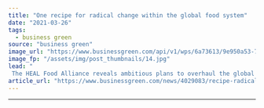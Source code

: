 ```yaml
---
title: "One recipe for radical change within the global food system"
date: "2021-03-26"
tags: 
  - business green
source: "business green"
image_url: "https://www.businessgreen.com/api/v1/wps/6a73613/9e950a53-7bb6-43d0-bf5a-e166992355de/2/uk-farming-iStock-1170096995-185x114.jpg"
image_fp: "/assets/img/post_thumbnails/14.jpg"
lead: "
 The HEAL Food Alliance reveals ambitious plans to overhaul the global food system ..."
article_url: "https://www.businessgreen.com/news/4029083/recipe-radical-change-global-food"
---
```


---
